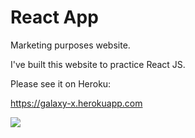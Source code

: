 # React App

Marketing purposes website. 
 
I've built this website to practice React JS. 

Please see it on Heroku:

https://galaxy-x.herokuapp.com

<img src="https://ik.imagekit.io/stcl/github/Screen_Shot_galaxy-x_BVnTCwTQR.png?ik-sdk-version=javascript-1.4.3&updatedAt=1664511007687" >
